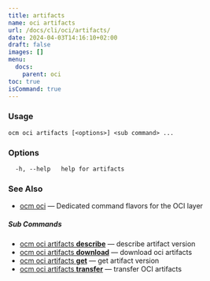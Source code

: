 ```yaml
---
title: artifacts
name: oci artifacts
url: /docs/cli/oci/artifacts/
date: 2024-04-03T14:16:10+02:00
draft: false
images: []
menu:
  docs:
    parent: oci
toc: true
isCommand: true
---
```

### Usage

```
ocm oci artifacts [<options>] <sub command> ...
```

### Options

```
  -h, --help   help for artifacts
```

### See Also

* [ocm oci](/docs/cli/oci)	 &mdash; Dedicated command flavors for the OCI layer


##### Sub Commands

* [ocm oci artifacts <b>describe</b>](/docs/cli/oci/artifacts/describe)	 &mdash; describe artifact version
* [ocm oci artifacts <b>download</b>](/docs/cli/oci/artifacts/download)	 &mdash; download oci artifacts
* [ocm oci artifacts <b>get</b>](/docs/cli/oci/artifacts/get)	 &mdash; get artifact version
* [ocm oci artifacts <b>transfer</b>](/docs/cli/oci/artifacts/transfer)	 &mdash; transfer OCI artifacts

